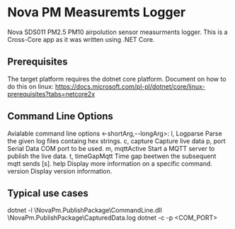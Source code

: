 # Nova PM Measuremts Logger #

Nova SDS011 PM2.5 PM10 airpolution sensor measurments logger.
This is a Cross-Core app as it was written using .NET Core.

## Prerequisites ##
The target platform requires the dotnet core platform.
Document on how to do this on linux:
https://docs.microsoft.com/pl-pl/dotnet/core/linux-prerequisites?tabs=netcore2x

## Command Line Options ##
Avialable command line options <-shortArg,--longArg>:
l, Logparse       Parse the given log files containg hex strings.
c, capture        Capture live data
p, port           Serial Data COM port to be used.
m, mqttActive     Start a MQTT server to publish the live data.
t, timeGapMqtt    Time gap beetwen the subsequent mqtt sends [s].
help              Display more information on a specific command.
version           Display version information.


## Typical use cases  ##
dotnet -l <repoDir>\NovaPm.PublishPackage\CommandLine.dll <repoDir>\NovaPm.PublishPackage\CapturedData.log
dotnet -c -p <COM_PORT>